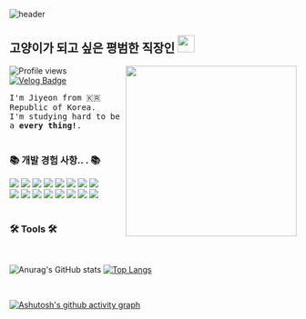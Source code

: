 
![header](https://capsule-render.vercel.app/api?type=waving&color=random&height=350&width=1000&section=header&text=Hello%20🤗&desc=I'm%20Jiyeon%20:%20%29&fontSize=80&fontAlignY=50&descSize=25&descAlignY=63&animation=fadeIn)

## 고양이가 되고 싶은 평범한 직장인 <img src="./images/wave-hello.gif" height="30">
<img src="./images/profile.png" align="right" height="300
"/>

![Profile views](https://komarev.com/ghpvc/?username=JY0514&style=flat-square)  [![Velog Badge](http://img.shields.io/badge/-Velog-20c997?style=flat-square&logo=velog&logoColor=white&link=https://only-jy.tistory.com)](https://only-jy.tistory.com)  

<samp>I'm Jiyeon from 🇰🇷 Republic of Korea.<br>
I'm studying hard to be a **every thing!**. </samp>
<br><br>


<!--내용 부분-->

 <h3 align="left">📚 개발 경험 사항.. . 📚</h3>
<div align="left">   
  <img src="https://img.shields.io/badge/Python-3776AB?style=flat-square&logo=Python&logoColor=white"/>
<img src="https://img.shields.io/badge/Android Studio-3DDC84?style=flat-square&logo=Android Studio&logoColor=white"/>
<img src="https://img.shields.io/badge/MariaDB-003545?style=flat-square&logo=mariaDB&logoColor=white"/>
<img src="https://img.shields.io/badge/MySQL-4479A1?style=flat-square&logo=MySQL&logoColor=white"/>
<img src="https://img.shields.io/badge/GitHub-181717?style=flat-square&logo=GitHub&logoColor=white"/>
<img src="https://img.shields.io/badge/Flutter-02569B?style=flat-square&logo=flutter&logoColor=white"/>
<img src="https://img.shields.io/badge/PyCharm-000000?style=flat-square&logo=PyCharm&logoColor=white"/>
<img src="https://img.shields.io/badge/Selenium-43B02A?style=flat-square&logo=Selenium&logoColor=white"/>
<br>
<img src="https://img.shields.io/badge/Flask-000000?style=flat-square&logo=flask&logoColor=white"/>
<img src="https://img.shields.io/badge/Git-F05032?style=flat-square&logo=git&logoColor=white"/>
<img src="https://img.shields.io/badge/Google Colab-F9AB00?style=flat-square&logo=Google Colab&logoColor=white"/>
<img src="https://img.shields.io/badge/Linux-FCC624?style=flat-square&logo=linux&logoColor=black"/>
<img src="https://img.shields.io/badge/Ubuntu-E95420?style=flat-square&logo=Ubuntu&logoColor=white"/>
<img src="https://img.shields.io/badge/Node.js-339933?style=flat-square&logo=Node.js&logoColor=white"/>
<img src="https://img.shields.io/badge/Adobe Photoshop-31A8FF?style=flat-square&logo=Adobe Photoshop&logoColor=white"/>
<img src="https://img.shields.io/badge/Adobe Illustrator-FF9A00?style=flat-square&logo=Adobe Illustrator&logoColor=white"/>




</div> 

<br>

<h3 align="left">🛠 Tools 🛠</h3>

<div align="left">
<!--   <img src="https://img.shields.io/badge/VSCode-2C2C32.svg?style=for-the-badge&logo=visual-studio-code&logoColor=22ABF3" />&nbsp
  <img src="https://img.shields.io/badge/jupyter-2C2C32.svg?style=for-the-badge&logo=jupyter&logoColor=F37726" />&nbsp -->
</div>
<br>

![Anurag's GitHub stats](https://github-readme-stats.vercel.app/api?username=JY0514&theme=dark&show_icons=true) 
[![Top Langs](https://github-readme-stats.vercel.app/api/top-langs/?username=JY0514&layout=donut&them=dark)](https://github.com/anuraghazra/github-readme-stats)

<br>

[![Ashutosh's github activity graph](https://github-readme-activity-graph.vercel.app/graph?username=JY0514&theme=high-contrast)](https://github.com/ashutosh00710/github-readme-activity-graph)

